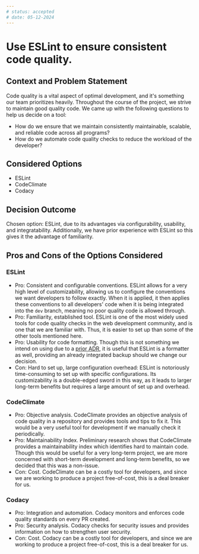```yaml
---
# status: accepted
# date: 05-12-2024
---
```


# Use ESLint to ensure consistent code quality.

## Context and Problem Statement

Code quality is a vital aspect of optimal development, and it's something our team prioritizes heavily. Throughout the course of the project, we strive to maintain good quality code. We came up with the following questions to help us decide on a tool:

-   How do we ensure that we maintain consistently maintainable, scalable, and reliable code across all programs?
-   How do we automate code quality checks to reduce the workload of the developer?

## Considered Options

-   ESLint
-   CodeClimate
-   Codacy

## Decision Outcome

Chosen option: ESLint, due to its advantages via configurability, usability, and integratability. Additionally, we have prior experience with ESLint so this gives it the advantage of familiarity.

## Pros and Cons of the Options Considered

### ESLint

-   Pro: Consistent and configurable conventions. ESLint allows for a very high level of customizability, allowing us to configure the conventions we want developers to follow exactly. When it is applied, it then applies these conventions to all developers' code when it is being integrated into the `dev` branch, meaning no poor quality code is allowed through.
-   Pro: Familiarity, established tool. ESLint is one of the most widely used tools for code quality checks in the web development community, and is one that we are familiar with. Thus, it is easier to set up than some of the other tools mentioned here.
-   Pro: Usability for code formatting. Though this is not something we intend on using due to a [prior ADR](/specs/adrs/051224-Prettier-For-Styling.md), it is useful that ESLint is a formatter as well, providing an already integrated backup should we change our decision.
-   Con: Hard to set up, large configuration overhead: ESLint is notoriously time-consuming to set up with specific configurations. Its customizability is a double-edged sword in this way, as it leads to larger long-term benefits but requires a large amount of set up and overhead.

### CodeClimate

-   Pro: Objective analysis. CodeClimate provides an objective analysis of code quality in a repository and provides tools and tips to fix it. This would be a very useful tool for development if we manually check it periodically.
-   Pro: Maintainability Index. Preliminary research shows that CodeClimate provides a maintainability index which identifies hard to maintain code. Though this would be useful for a very long-term project, we are more concerned with short-term development and long-term benefits, so we decided that this was a non-issue.
-   Con: Cost. CodeClimate can be a costly tool for developers, and since we are working to produce a project free-of-cost, this is a deal breaker for us.

### Codacy

-   Pro: Integration and automation. Codacy monitors and enforces code quality standards on every PR created.
-   Pro: Security analysis. Codacy checks for security issues and provides information on how to strengthen user security.
-   Con: Cost. Codacy can be a costly tool for developers, and since we are working to produce a project free-of-cost, this is a deal breaker for us.
